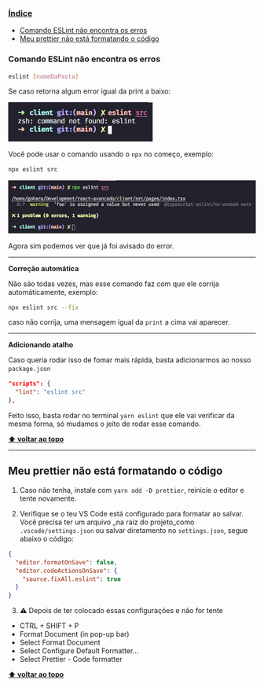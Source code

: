 ### [Índice](#índice)
  - [Comando ESLint não encontra os erros](#comando-eslint-não-encontra-os-erros)
  - [Meu prettier não está formatando o código](#meu-prettier-não-está-formatando-o-código)

### Comando ESLint não encontra os erros

```bash
eslint [nomeDaPasta]
```

Se caso retorna algum error igual da print a baixo:

  <p align="left">
    <img src="/help/img/eslint-print-01.png">
  </p>

Você pode usar o comando usando o `npx` no começo, exemplo:

```bash
npx eslint src
```

<p align="left">
  <img src="/help/img/eslint-print-02.png">
</p>

Agora sim podemos ver que já foi avisado do error.

---

**Correção automática**

Não são todas vezes, mas esse comando faz com que ele corrija automáticamente, exemplo:

```bash
npx eslint src --fix
```
caso não corrija, uma mensagem igual da `print` a cima vai aparecer.

---

**Adicionando atalho**

Caso queria rodar isso de fomar mais rápida, basta adicionarmos ao nosso `package.json`

```json
"scripts": {
  "lint": "eslint src"
},
```

Feito isso, basta rodar no terminal `yarn eslint` que ele vai verificar da mesma forma, só mudamos o jeito de rodar esse comando.

**[⬆ voltar ao topo](#Índice)**

---

## Meu prettier não está formatando o código

1. Caso não tenha, instale com `yarn add -D prettier`, reinicie o editor e tente novamente.

2. Verifique se o teu VS Code está configurado para formatar ao salvar. Você precisa ter um arquivo _na raiz do projeto_como `.vscode/settings.json` ou salvar diretamento no `settings.json`, segue abaixo o código:

```json
{
  "editor.formatOnSave": false,
  "editor.codeActionsOnSave": {
    "source.fixAll.eslint": true
  }
}
```
3. ⚠ Depois de ter colocado essas configurações e não for tente

- CTRL + SHIFT + P
- Format Document (in pop-up bar)
- Select Format Document
- Select Configure Default Formatter... 
- Select Prettier - Code formatter

**[⬆ voltar ao topo](#Índice)**
